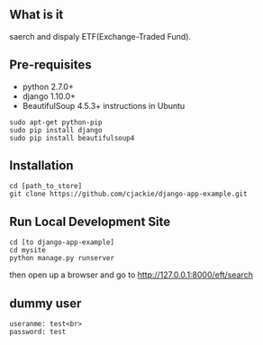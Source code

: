 ## What is it
saerch and dispaly ETF(Exchange-Traded Fund).

## Pre-requisites
- python 2.7.0+
- django 1.10.0+
- BeautifulSoup 4.5.3+
instructions in Ubuntu
```shell
sudo apt-get python-pip
sudo pip install django
sudo pip install beautifulsoup4
```

## Installation
```shell
cd [path_to_store]
git clone https://github.com/cjackie/django-app-example.git
```

## Run Local Development Site
```shell
cd [to django-app-example]
cd mysite
python manage.py runserver
```
then open up a browser and go to http://127.0.0.1:8000/eft/search


## dummy user
```
useranme: test<br>
password: test
```